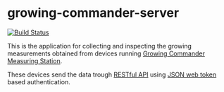 # growing-commander-server

[![Build Status](https://travis-ci.org/mjarosie/growing-commander-server.svg?branch=master)](https://travis-ci.org/mjarosie/growing-commander-server)


This is the application for collecting and inspecting the growing measurements obtained from devices running
[Growing Commander Measuring Station](https://github.com/mjarosie/growing-commander-measuring-station).

These devices send the data trough [RESTful API](https://realpython.com/blog/python/api-integration-in-python/#appendix-rest-in-a-nutshell)
using [JSON web token](https://jwt.io/) based authentication.

